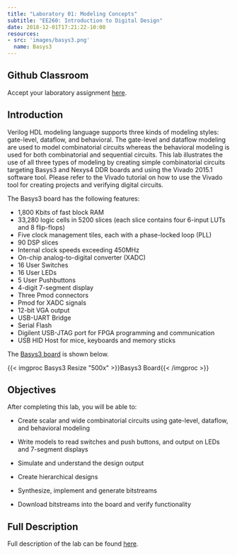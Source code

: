 ```yaml
---
title: "Laboratory 01: Modeling Concepts"
subtitle: "EE260: Introduction to Digital Design"
date: 2018-12-01T17:21:22-10:00
resources:
- src: 'images/basys3.png'
  name: Basys3
---
```

## Github Classroom
Accept your laboratory assignment [here](TBD).

## Introduction
Verilog HDL modeling language supports three kinds of modeling styles: gate-level, dataflow, and behavioral. The gate-level and dataflow modeling are used to model combinatorial circuits whereas the behavioral modeling is used for both combinatorial and sequential circuits. This lab illustrates the use of all three types of modeling by creating simple combinatorial circuits targeting Basys3 and Nexys4 DDR boards and using the Vivado 2015.1 software tool. Please refer to the Vivado tutorial on how to use the Vivado tool for creating projects and verifying digital circuits.

The Basys3 board has the following features:

  - 1,800 Kbits of fast block RAM
  - 33,280 logic cells in 5200 slices (each slice contains four 6-input LUTs and 8 flip-flops)
  - Five clock management tiles, each with a phase-locked loop (PLL)
  - 90 DSP slices
  - Internal clock speeds exceeding 450MHz
  - On-chip analog-to-digital converter (XADC)
  - 16 User Switches
  - 16 User LEDs
  - 5 User Pushbuttons
  - 4-digit 7-segment display
  - Three Pmod connectors
  - Pmod for XADC signals
  - 12-bit VGA output
  - USB-UART Bridge
  - Serial Flash
  - Digilent USB-JTAG port for FPGA programming and communication
  - USB HID Host for mice, keyboards and memory sticks

The [Basys3 board](images/basys3.png) is shown below.

{{< imgproc Basys3 Resize "500x" >}}Basys3 Board{{< /imgproc >}}

## Objectives

After completing this lab, you will be able to:

- Create scalar and wide combinatorial circuits using gate-level, dataflow, and behavioral modeling

- Write models to read switches and push buttons, and output on LEDs and 7-segment displays

- Simulate and understand the design output

- Create hierarchical designs

- Synthesize, implement and generate bitstreams

- Download bitstreams into the board and verify functionality

## Full Description

Full description of the lab can be found [here](https://www.xilinx.com/support/documentation/university/Vivado-Teaching/HDL-Design/2015x/Verilog/docs-pdf/lab1.pdf).
